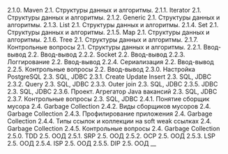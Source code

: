 
2.1.0. Maven
2.1. Структуры данных и алгоритмы.
     2.1.1. Iterator
2.1. Структуры данных и алгоритмы.
   2.1.2. Generic
2.1. Структуры данных и алгоритмы.
   2.1.3. List
2.1. Структуры данных и алгоритмы.
   2.1.4. Set
2.1. Структуры данных и алгоритмы.
     2.1.5. Map
2.1. Структуры данных и алгоритмы.
     2.1.6. Tree
2.1. Структуры данных и алгоритмы.
    2.1.7. Контрольные вопросы
2.1. Структуры данных и алгоритмы.
    2.2.1. Ввод-вывод
2.2. Ввод-вывод
     2.2.2. Socket
2.2. Ввод-вывод
   2.2.3. Логгирование
2.2. Ввод-вывод
   2.2.4. Сериализация
2.2. Ввод-вывод
   2.2.5. Контрольные вопросы
2.2. Ввод-вывод
   2.3.0. Настройка PostgreSQL
2.3. SQL, JDBC
   2.3.1. Create Update Insert
2.3. SQL, JDBC
   2.3.2. Query
2.3. SQL, JDBC
   2.3.3. Outer join
2.3. SQL, JDBC
   2.3.5. JDBC
2.3. SQL, JDBC
   2.3.6. Проект. Агрегатор Java вакансий
2.3. SQL, JDBC
   2.3.7. Контрольные вопросы
2.3. SQL, JDBC
   2.4.1. Понятие сборщик мусора
2.4. Garbage Collection
   2.4.2. Виды сборщиков мусоров
2.4. Garbage Collection
   2.4.3. Профилирование приложения
2.4. Garbage Collection
   2.4.4. Типы ссылок и коллекции на soft weak ссылках
2.4. Garbage Collection
   2.4.5. Контрольные вопросы
2.4. Garbage Collection
   2.5.0. TDD
2.5. ООД
   2.5.1. SRP
2.5. ООД
   2.5.2. OCP
2.5. ООД
   2.5.3. LSP
2.5. ООД
   2.5.4. ISP
2.5. ООД
   2.5.5. DIP
2.5. ООД
__